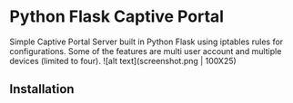 # Python Flask Captive Portal
Simple Captive Portal Server built in Python Flask using iptables rules for configurations. Some of the features are multi user account and multiple devices (limited to four).
![alt text](screenshot.png | 100X25)

## Installation

